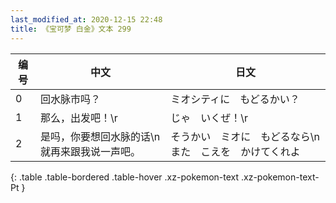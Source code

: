 ```yaml
---
last_modified_at: 2020-12-15 22:48
title: 《宝可梦 白金》文本 299
---
```

| 编号 | 中文 | 日文 |
| ---- | ---- | ---- |
| 0 | 回水脉市吗？ | ミオシティに　もどるかい？ |
| 1 | 那么，出发吧！\r | じゃ　いくぜ！\r |
| 2 | 是吗，你要想回水脉的话\n就再来跟我说一声吧。 | そうかい　ミオに　もどるなら\nまた　こえを　かけてくれよ |
{: .table .table-bordered .table-hover .xz-pokemon-text .xz-pokemon-text-Pt }